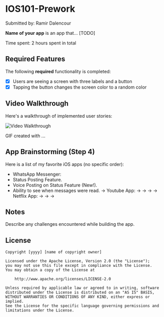 # IOS101-Prework

Submitted by: Ramir Dalencour

**Name of your app** is an app that... [TODO] 

Time spent: 2 hours spent in total

## Required Features

The following **required** functionality is completed:

- [X] Users are seeing a screen with three labels and a button
- [X] Tapping the button changes the screen color to a random color
 
## Video Walkthrough

Here's a walkthrough of implemented user stories:

<img src='http://i.imgur.com/link/to/your/gif/file.gif' title='Video Walkthrough' width='' alt='Video Walkthrough' />

<!-- Replace this with whatever GIF tool you used! -->
GIF created with ...  
<!-- Recommended tools:
[Kap](https://getkap.co/) for macOS
[ScreenToGif](https://www.screentogif.com/) for Windows
[peek](https://github.com/phw/peek) for Linux. -->

## App Brainstorming (Step 4)
Here is a list of my favorite iOS apps (no specific order):
- WhatsApp Messenger:
 - Status Posting Feature.
 - Voice Posting on Status Feature (New!).
 - Ability to see when messages were read.
-> Youtube App:
   ->
   ->
   ->
-> Netflix App:
   ->
   ->
   ->

## Notes

Describe any challenges encountered while building the app.

## License

    Copyright [yyyy] [name of copyright owner]

    Licensed under the Apache License, Version 2.0 (the "License");
    you may not use this file except in compliance with the License.
    You may obtain a copy of the License at

        http://www.apache.org/licenses/LICENSE-2.0

    Unless required by applicable law or agreed to in writing, software
    distributed under the License is distributed on an "AS IS" BASIS,
    WITHOUT WARRANTIES OR CONDITIONS OF ANY KIND, either express or implied.
    See the License for the specific language governing permissions and
    limitations under the License.
